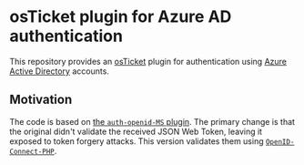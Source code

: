 # osTicket plugin for Azure AD authentication

This repository provides an [osTicket](https://osticket.com/) plugin for authentication using [Azure Active Directory](https://azure.microsoft.com/en-us/services/active-directory/) accounts.

## Motivation

The code is based on [the `auth-openid-MS` plugin](https://github.com/cbasolutions/osTicket-Plugins/tree/master/auth-openid-MS). The primary change is that the original didn't validate the received JSON Web Token, leaving it exposed to token forgery attacks. This version validates them using [`OpenID-Connect-PHP`](https://github.com/jumbojett/OpenID-Connect-PHP).
